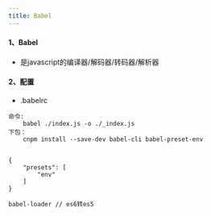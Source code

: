```yaml
---
title: Babel
---
```


#### 1、Babel
- 是javascript的编译器/解码器/转码器/解析器

#### 2、配置
- .babelrc

```
命令:
    babel ./index.js -o ./_index.js
下包：
    cnpm install --save-dev babel-cli babel-preset-env
    
    
{
    "presets": [
        "env"
    ]
}

babel-loader // es6转es5
```
